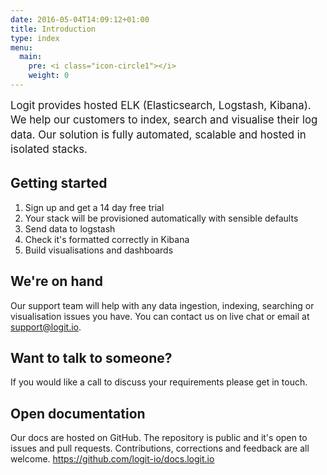 ```yaml
---
date: 2016-05-04T14:09:12+01:00
title: Introduction
type: index
menu:
  main:
    pre: <i class="icon-circle1"></i>
    weight: 0
---
```


<span style="font-size: 120%; line-height: 1.4em;">Logit provides hosted ELK (Elasticsearch, Logstash, Kibana). We help our customers to index, search and visualise their log data. Our solution is fully automated, scalable and hosted in isolated stacks.</span>

## Getting started

 1. Sign up and get a 14 day free trial
 2. Your stack will be provisioned automatically with sensible defaults
 3. Send data to logstash
 4. Check it's formatted correctly in Kibana
 5. Build visualisations and dashboards

## We're on hand

Our support team will help with any data ingestion, indexing, searching or visualisation issues you have. You can contact us on live chat or email at <support@logit.io>.

## Want to talk to someone?

If you would like a call to discuss your requirements please get in touch.

## Open documentation

Our docs are hosted on GitHub. The repository is public and it's open to issues and pull requests. Contributions, corrections and feedback are all welcome. https://github.com/logit-io/docs.logit.io
